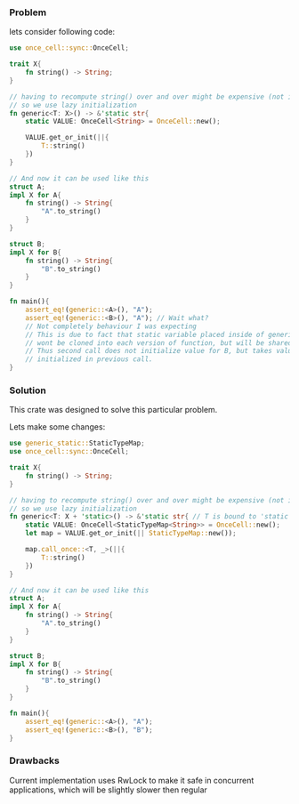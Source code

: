 <!-- cargo-sync-readme start -->

### Problem

lets consider following code:

```rust
use once_cell::sync::OnceCell;

trait X{
    fn string() -> String;
}

// having to recompute string() over and over might be expensive (not in this example, but still)
// so we use lazy initialization
fn generic<T: X>() -> &'static str{
    static VALUE: OnceCell<String> = OnceCell::new();

    VALUE.get_or_init(||{
        T::string()
    })
}

// And now it can be used like this
struct A;
impl X for A{
    fn string() -> String{
        "A".to_string()
    }
}

struct B;
impl X for B{
    fn string() -> String{
        "B".to_string()
    }
}

fn main(){
    assert_eq!(generic::<A>(), "A");
    assert_eq!(generic::<B>(), "A"); // Wait what?
    // Not completely behaviour I was expecting
    // This is due to fact that static variable placed inside of generic function
    // wont be cloned into each version of function, but will be shared
    // Thus second call does not initialize value for B, but takes value
    // initialized in previous call.
}
```

### Solution
This crate was designed to solve this particular problem.

Lets make some changes:

```rust
use generic_static::StaticTypeMap;
use once_cell::sync::OnceCell;

trait X{
    fn string() -> String;
}

// having to recompute string() over and over might be expensive (not in this example, but still)
// so we use lazy initialization
fn generic<T: X + 'static>() -> &'static str{ // T is bound to 'static
    static VALUE: OnceCell<StaticTypeMap<String>> = OnceCell::new();
    let map = VALUE.get_or_init(|| StaticTypeMap::new());

    map.call_once::<T, _>(||{
        T::string()
    })
}

// And now it can be used like this
struct A;
impl X for A{
    fn string() -> String{
        "A".to_string()
    }
}

struct B;
impl X for B{
    fn string() -> String{
        "B".to_string()
    }
}

fn main(){
    assert_eq!(generic::<A>(), "A");
    assert_eq!(generic::<B>(), "B");
}
```

### Drawbacks

Current implementation uses RwLock to make it safe in concurrent
applications, which will be slightly slower then regular

<!-- cargo-sync-readme end -->
